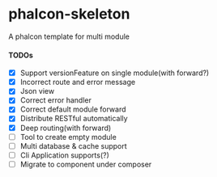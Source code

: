 # phalcon-skeleton
A phalcon template for multi module


#### TODOs

- [x] Support versionFeature on single module(with forward?)
- [x] Incorrect route and error message
- [x] Json view
- [x] Correct error handler
- [x] Correct default module forward
- [x] Distribute RESTful automatically
- [x] Deep routing(with forward)
- [ ] Tool to create empty module
- [ ] Multi database & cache support
- [ ] Cli Application supports(?)
- [ ] Migrate to component under composer

